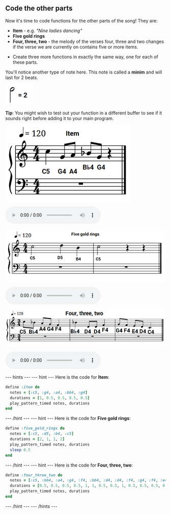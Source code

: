 ## Code the other parts

Now it's time to code functions for the other parts of the song! They are:

- **Item** - e.g. _"Nine ladies dancing"_
- **Five gold rings**
- **Four, three, two** - the melody of the verses four, three and two changes if the verse we are currently on contains five or more items.

+ Create three more functions in exactly the same way, one for each of these parts.

You'll notice another type of note here. This note is called a **minim** and will last for 2 beats.

![Minim](images/minim.png)

**Tip**: You might wish to test out your function in a different buffer to see if it sounds right before adding it to your main program.

![Item](images/item.png)

<div id="audio-preview" class="pdf-hidden">

<audio controls preload>
  <source src="resources/item.mp3" type="audio/mpeg">
Your browser does not support the <code>audio</code> element.
</audio>

</div>

![Five gold rings](images/five-gold-rings.png)

<div id="audio-preview" class="pdf-hidden">

<audio controls preload>
  <source src="resources/fivegoldrings.mp3" type="audio/mpeg">
Your browser does not support the <code>audio</code> element.
</audio>

</div>

![Four three two](images/four-three-two.png)

<div id="audio-preview" class="pdf-hidden">

<audio controls preload>
  <source src="resources/four-three-two.mp3" type="audio/mpeg">
Your browser does not support the <code>audio</code> element.
</audio>

</div>

--- hints ---
--- hint ---
Here is the code for **Item**:

```ruby
define :item do
  notes = [:c5, :g4, :a4, :bb4, :g4]
  durations = [1, 0.5, 0.5, 0.5, 0.5]
  play_pattern_timed notes, durations
end
```
--- /hint ---
--- hint ---
Here is the code for **Five gold rings**:

```ruby
define :five_gold_rings do
  notes = [:c5, :d5, :b4, :c5]
  durations = [2, 1, 1, 2]
  play_pattern_timed notes, durations
  sleep 0.5
end
```
--- /hint ---
--- hint ---
Here is the code for **Four, three, two**:

```ruby
define :four_three_two do
  notes = [:c5, :bb4, :a4, :g4, :f4, :bb4, :d4, :d4, :f4, :g4, :f4, :e4, :d4, :c4]
  durations = [0.5, 0.5, 0.5, 0.5, 1, 1, 0.5, 0.5, 1, 0.5, 0.5, 0.5, 0.5, 1]
  play_pattern_timed notes, durations
end
```
--- /hint ---
--- /hints ---
